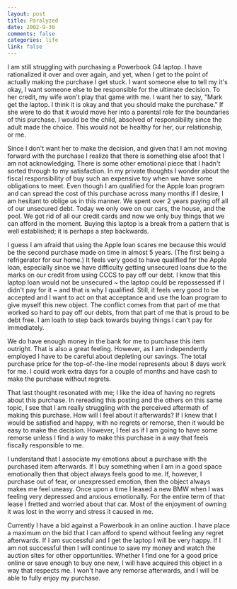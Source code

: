 ```yaml
--- 
layout: post
title: Paralyzed
date: 2002-9-30
comments: false
categories: life
link: false
---
```

I am still struggling with purchasing a Powerbook G4 laptop. I have rationalized it over and over again, and yet, when I get to the point of actually making the purchase I get stuck. I want someone else to tell my it's okay, I want someone else to be responsible for the ultimate decision. To her credit, my wife won't play that game with me. I want her to say, "Mark get the laptop. I think it is okay and that you should make the purchase." If she were to do that it would move her into a parental role for the boundaries of this purchase. I would be the child, absolved of responsibility since the adult made the choice. This would not be healthy for her, our relationship, or me.

Since I don't want her to make the decision, and given that I am not moving forward with the purchase I realize that there is something else afoot that I am not acknowledging. There is some other emotional piece that I hadn't sorted through to my satisfaction. In my private thoughts I wonder about the fiscal responsibility of buy such an expensive toy when we have some obligations to meet. Even though I am qualified for the Apple loan program and can spread the cost of this purchase across many months if I desire, I am hesitant to oblige us in this manner. We spent over 2 years paying off all of our unsecured debt. Today we only owe on our cars, the house, and the pool. We got rid of all our credit cards and now we only buy things that we can afford in the moment. Buying this laptop is a break from a pattern that is well established; it is perhaps a step backwards.

I guess I am afraid that using the Apple loan scares me because this would be the second purchase made on time in almost 5 years. (The first being a refrigerator for our home.) It feels very good to have qualified for the Apple loan, especially since we have difficulty getting unsecured loans due to the marks on our credit from using CCCS to pay off our debt. I know that this laptop loan would not be unsecured ~ the laptop could be repossessed if I didn't pay for it ~ and that is why I qualified. Still, it feels very good to be accepted and I want to act on that acceptance and use the loan program to give myself this new object. The conflict comes from that part of me that worked so hard to pay off our debts, from that part of me that is proud to be debt free. I am loath to step back towards buying things I can't pay for immediately.

We do have enough money in the bank for me to purchase this item outright. That is also a great feeling. However, as I am independently employed I have to be careful about depleting our savings. The total purchase price for the top-of-the-line model represents about 8 days work for me. I could work extra days for a couple of months and have cash to make the purchase without regrets.

That last thought resonated with me; I like the idea of having no regrets about this purchase. In rereading this posting and the others on this same topic, I see that I am really struggling with the perceived aftermath of making this purchase. How will I feel about it afterwards? If I knew that I would be satisfied and happy, with no regrets or remorse, then it would be easy to make the decision. However, I feel as if I am going to have some remorse unless I find a way to make this purchase in a way that feels fiscally responsible to me.

I understand that I associate my emotions about a purchase with the purchased item afterwards. If I buy something when I am in a good space emotionally then that object always feels good to me. If, however, I purchase out of fear, or unexpressed emotion, then the object always makes me feel uneasy. Once upon a time I leased a new BMW when I was feeling very depressed and anxious emotionally. For the entire term of that lease I fretted and worried about that car. Most of the enjoyment of owning it was lost in the worry and stress it caused in me.

Currently I have a bid against a Powerbook in an online auction. I have place a maximum on the bid that I can afford to spend without feeling any regret afterwards. If I am successful and I get the laptop I will be very happy. If I am not successful then I will continue to save my money and watch the auction sites for other opportunities. Whether I find one for a good price online or save enough to buy one new, I will have acquired this object in a way that respects me. I won't have any remorse afterwards, and I will be able to fully enjoy my purchase.
